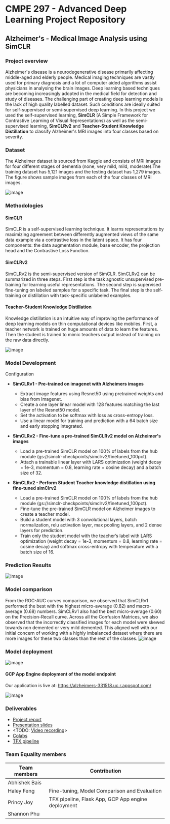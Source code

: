 # CMPE 297 - Advanced Deep Learning Project Repository

## Alzheimer's - Medical Image Analysis using SimCLR

### Project overview
Alzheimer's disease is a neurodegenerative disease primarily affecting middle-aged and elderly people. Medical imaging techniques are vastly used for primary diagnosis and a lot of computer aided algorithms assist physicians in analysing the brain images. Deep learning based techniques are becoming increasingly adopted in the medical field for detection and study of diseases. The challenging part of creating deep learning models is the lack of high quality labelled dataset. Such conditions are ideally suited for self-supervised or semi-supervised deep learning. In this project we used the self-supervised learning, **SimCLR** (A Simple Framework for Contrastive Learning of Visual Representations) as well as the semi-supervised learning, **SimCLRv2** and **Teacher-Student Knowledge Distillation** to classify Alzheimer's MRI images into four classes based on severity. 


### Dataset
The Alzheimer dataset is sourced from Kaggle and consists of MRI images for four different stages of dementia (none, very mild, mild, moderate).The training dataset has 5,121 images and the testing dataset has 1,279 images. The figure shows sample images from each of the four classes of MRI images.

![image](https://user-images.githubusercontent.com/70080503/143667524-1a68b7de-de06-415f-934c-8a52a5dcbf51.png)
### Methodologies
  #### SimCLR
  SimCLR is a self-supervised learning technique. It learns representations by maximizing agreement between differently augmented views of the same data example    via a contrastive loss in the latent space. It has four components: the data augmentation module, base encoder, the projection head and the Contrastive Loss  Function. 

  #### SimCLRv2
  SimCLRv2 is the semi-supervised version of SimCLR. SimCLRv2 can be summarized in three steps. First step is the task agnostic unsupervised pre-training for   learning useful representations. The second step is supervised fine-tuning on labeled samples for a specific task. The final step is the self-training or distillation with task-specific unlabeled examples. 

  #### Teacher-Student Knowledge Distillation
  Knowledge distillation is an intuitive way of improving the performance of deep learning models on thin computational devices like mobiles. First, a teacher network is trained on huge amounts of data to learn the features. Then the student is trained to mimic teachers output instead of training on the raw data directly.

![image](https://user-images.githubusercontent.com/70080503/143666863-ed6a873f-1376-4580-bb13-2755578bf6f0.png)

### Model Development
Configuration 
- **SimCLRv1 - Pre-trained on imagenet with Alzheimers images**
    - Extract image features using Resnet50 using pretrained weights and bias from Imagenet.
    - Create a one layer linear model with 128 features matching the last layer of the Resnet50 model.
    - Set the activation to be softmax with loss as cross-entropy loss.
    - Use a linear model for training and prediction with a 64 batch size and early stopping integrated.

- **SimCLRv2 - Fine-tune a pre-trained SimCLRv2 model on Alzheimer's images**
    - Load a pre-trained SimCLR model on 100% of labels from the hub module (gs://simclr-checkpoints/simclrv2/finetuned_100pct).
    - Attach a trainable linear layer with LARS optimization (weight decay = 1e-3, momentum = 0.8, learning rate = cosine decay) and a batch size of 32. 

- **SimCLRv2 - Perform Student Teacher knowledge distillation using fine-tuned simClrv2**
    - Load a pre-trained SimCLR model on 100% of labels from the hub module (gs://simclr-checkpoints/simclrv2/finetuned_100pct).
    - Fine-tune the pre-trained SimCLR model on Alzheimer images to create a teacher model.
    - Build a student model with 3 convolutional layers, batch normalization, relu activation layer, max pooling layers, and 2 dense layers for prediction.
    - Train only the student model with the teacher’s label with LARS optimization (weight decay = 1e-3, momentum = 0.8, learning rate = cosine decay) and softmax cross-entropy with temperature with a batch size of 16.


### Prediction Results
![image](https://user-images.githubusercontent.com/70080503/143667506-7cd31c3e-132b-4f37-90cd-cfd0f86705f4.png)
### Model comparison
From the ROC-AUC curves comparison, we observed that SimCLRv1 performed the best with the highest micro-average (0.82) and macro-average (0.68) numbers. SimCLRv1 also had the best micro-average (0.60) on the Precision-Recall curve. Across all the Confusion Matrices, we also observed that the incorrectly classified images for each model were skewed towards non demented or very mild demented. This aligned well with our initial concern of working with a highly imbalanced dataset where there are more images for these two classes than the rest of the classes.
![image](https://user-images.githubusercontent.com/70080503/143667488-5f531f9c-aab4-41c6-bb33-22b7ffbb66f4.png)

### Model deployment
![image](https://user-images.githubusercontent.com/70080503/143667677-915d089a-5f67-44d9-93b6-e9e910cedba6.png)

#### GCP App Engine deployment of the model endpoint
Our application is live at: https://alzheimers-331518.uc.r.appspot.com/

![image](https://user-images.githubusercontent.com/70080503/143667394-b53c3797-74db-4027-87e3-92636f155e90.png)

### Deliverables

- [Project report](https://github.com/Team-Equality-DL-Project/cmpe297/blob/main/docs/CMPE297_Project%20Report.pdf)
- [Presentation slides](https://github.com/Team-Equality-DL-Project/cmpe297/blob/main/docs/CMPE297_Project_Presentation.pdf)
- <TODO: [Video recording]()>
- [Colabs](https://github.com/Team-Equality-DL-Project/cmpe297/tree/main/notebooks)
- [TFX pipeline](https://github.com/Team-Equality-DL-Project/cmpe297/blob/main/notebooks/tfx_pipeline.ipynb)


### Team Equality members

| Team members  | Contribution                                       |
|---------------|----------------------------------------------------|
| Abhishek Bais |                                                    |
| Haley Feng    | Fine-tuning, Model Comparison and Evaluation       |
| Princy Joy    | TFX pipeline, Flask App, GCP App engine deployment |
| Shannon Phu   |                                                    |


